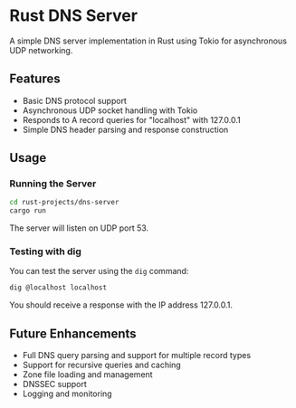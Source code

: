 # Rust DNS Server

A simple DNS server implementation in Rust using Tokio for asynchronous UDP networking.

## Features

- Basic DNS protocol support
- Asynchronous UDP socket handling with Tokio
- Responds to A record queries for "localhost" with 127.0.0.1
- Simple DNS header parsing and response construction

## Usage

### Running the Server

```bash
cd rust-projects/dns-server
cargo run
```

The server will listen on UDP port 53.

### Testing with dig

You can test the server using the `dig` command:

```bash
dig @localhost localhost
```

You should receive a response with the IP address 127.0.0.1.

## Future Enhancements

- Full DNS query parsing and support for multiple record types
- Support for recursive queries and caching
- Zone file loading and management
- DNSSEC support
- Logging and monitoring
